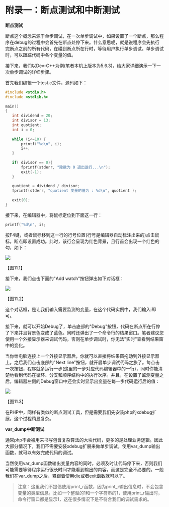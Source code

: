 # 附录一：断点测试和中断测试

**断点测试**

断点这个概念来源于单步调试，在一次单步调试中，如果设置了一个断点，那么程序在debug的过程中会首先在断点处停下来。什么意思呢，就是说程序会先执行完断点之前的所有代码，在碰到断点所在行时，等待用户执行单步调试。单步调试时，可以跟踪代码中各个变量的值。

接下来，我们以Dev-C++为例(笔者本机上版本为5.6.3)，给大家详细演示一下一次单步调试的详细步骤。

首先我们编辑一个test.c文件，源码如下：

```c
#include <stdio.h>
#include <stdlib.h>
 
main()
{
   int dividend = 20;
   int divisor = 13;
   int quotient;
   int i = 0;
   
   while (i<=10) {
       printf("%d\n", i);
       i++;
   } 
 
   if( divisor == 0){
       fprintf(stderr, "除数为 0 退出运行...\n");
       exit(-1);
   }
   
   quotient = dividend / divisor;
   fprintf(stderr, "quotient 变量的值为 : %d\n", quotient );
 
   exit(0);
}
```

接下来，在编辑器中，将鼠标定位到下面这一行：

```c
printf("%d\n", i);
```

按F4键，或者鼠标移到这一行的行号位置(行号是编辑器自动标注出来的)点击鼠标，断点即设置成功。此时，该行会呈现为红色背景，且行首会出现一个红色的勾，如下：

![](../images/test_12.png)

【图11.1】

接下来，我们点击下面的"Add watch"按钮弹出如下对话框：

![](../images/test_13.png)

【图11.2】

这个对话框，是让我们输入需要监测的变量，在这个代码实例中，我们输入i即可。

接下来，就可以开始Debug了，单击底部的"Debug"按钮，代码在断点所在行停了下来并且背景色变成了蓝色。同时还弹出了一个命令行的结果窗口。笔者建议您使用一个外接显示器来调试代码，否则在单步调试时，你无法"实时"查看到结果窗中的变化。

当你给电脑连接上一个外接显示器后，你就可以直接将结果窗拖动到外接显示器上。之后我们点击底部的"Next line"按钮，就开启单步调试代码之旅了。每点击一次按钮，程序就多运行一步(这里的一步对应代码编辑器中的一行)，同时你能清楚地看到代码在循环、分支和顺序结构中的执行次序。并且，在设置了监测变量之后，编辑器左侧的Debug窗口中还会实时显示出变量在每一步代码运行后的值：

![](../images/test_14.png)

【图11.3】



在PHP中，同样有类似的断点测试工具，但是需要我们先安装php的xdebug扩展，这个过程稍显复杂。

**var_dump中断测试**

通常php不会被用来书写包含复杂算法的大块代码，更多的是处理业务逻辑。因此大部分情况下，我们不需要安装xdebug扩展来做单步调试。使用var_dump输出函数，就可以有效完成代码的调试。

当然使用var_dump函数输出变量内容的同时，必须及时让代码停下来，否则我们可能需要等待程序运行很长时间才能看到输出的内容，而这是完全不必要的。一般我们在var_dump之后，紧跟着使用die或者exit函数就可以了。

> 注意：这里我们不提倡使用print_r函数，因为print_r输出信息时，不会包含变量的类型信息。比如一个整型的1和一个字符串的1，使用print_r输出时，命令行窗口都是显示1，这在很多情况下是不符合我们的调试需求的。